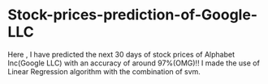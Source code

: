 # Stock-prices-prediction-of-Google-LLC
Here , I have predicted the next 30 days of stock prices of Alphabet Inc(Google LLC) with an accuracy of around 97%(OMG)!! I made the use of Linear Regression algorithm with the combination of svm.
